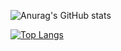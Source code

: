 ![Anurag's GitHub stats](https://github-readme-stats.vercel.app/api?username=chrisheo&theme=radical&show_icons=true)

[![Top Langs](https://github-readme-stats.vercel.app/api/top-langs/?username=chrisheo&layout=compact&theme=radical&langs_count=4)](https://github.com/anuraghazra/github-readme-stats)
